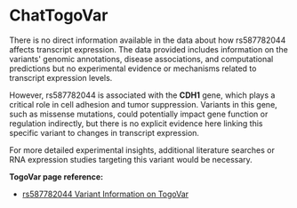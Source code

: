 # ChatTogoVar

There is no direct information available in the data about how rs587782044 affects transcript expression. The data provided includes information on the variants' genomic annotations, disease associations, and computational predictions but no experimental evidence or mechanisms related to transcript expression levels.

However, rs587782044 is associated with the **CDH1** gene, which plays a critical role in cell adhesion and tumor suppression. Variants in this gene, such as missense mutations, could potentially impact gene function or regulation indirectly, but there is no explicit evidence here linking this specific variant to changes in transcript expression.

For more detailed experimental insights, additional literature searches or RNA expression studies targeting this variant would be necessary.

**TogoVar page reference:**
- [rs587782044 Variant Information on TogoVar](https://genome.med.kyoto-u.ac.jp/variantdb/variant?variant_id=rs587782044)